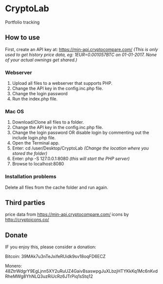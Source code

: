 # CryptoLab
Portfolio tracking

## How to use
First, create an API key at: https://min-api.cryptocompare.com/
*(This is only used to get history price data, eg: 1EUR=0.001057BTC on 01-01-2017. None of your actual ownings get shared.)*

### Webserver
1. Upload all files to a webserver that supports PHP.
1. Change the API key in the config.inc.php file.
1. Change the login password
1. Run the index.php file.

### Mac OS
1. Download/Clone all files to a folder.
1. Change the API key in the config.inc.php file.
1. Change the login password OR disable login by commenting out the include login.php file.
1. Open the Terminal app.
1. Enter: cd /user/Desktop/CryptoLab *(Change the location where you stored the folder)*
1. Enter: php -S 127.0.0.1:8080 *(this will start the PHP server)*
1. Browse to localhost:8080

### Installation problems
Delete all files from the cache folder and run again.

## Third parties
price data from https://min-api.cryptocompare.com/
icons by http://cryptoicons.co/

## Donate
IF you enjoy this, please consider a donation:

Bitcoin: 39MAk7u3nTeJxifeRUidk9sv18oqFD6ECZ

Monero: 48ZtrWdgrY9EgLjnn5XY2uRuUZ4GaivBsaswpgJuXLbzjHTYKkKq1Mc6nKvdRheMWg8YhNLQ3uzRiUcRz6JTrPiq1sStq12
